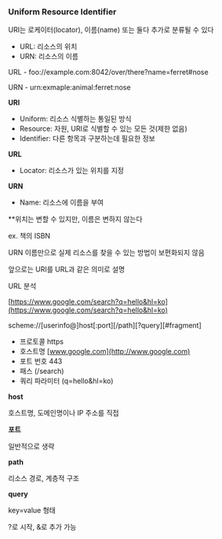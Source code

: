 ### Uniform Resource Identifier

URI는 로케이터(locator), 이름(name) 또는 둘다 추가로 분류될 수 있다

- URL: 리소스의 위치
- URN: 리소스의 이름

URL - foo://example.com:8042/over/there?name=ferret#nose

URN - urn:exmaple:animal:ferret:nose

**URI**

- Uniform: 리소스 식별하는 통일된 방식
- Resource: 자원, URI로 식별할 수 있는 모든 것(제한 없음)
- Identifier: 다른 항목과 구분하는데 필요한 정보

**URL**

- Locator: 리소스가 있는 위치를 지정

**URN**

- Name: 리소스에 이름을 부여

\*\*위치는 변할 수 있지만, 이름은 변하지 않는다

ex. 책의 ISBN

URN 이름만으로 실제 리소스를 찾을 수 있는 방법이 보편화되지 않음

앞으로는 URI를 URL과 같은 의미로 설명

URL 분석

[https://www.google.com/search?q=hello&hl=ko](https://www.google.com/search?q=hello&hl=ko)

scheme://\[userinfo@\]host\[:port\]\[/path\]\[?query\]\[#fragment\]

- 프로토콜 https
- 호스트명 [www.google.com](http://www.google.com)
- 포트 번호 443
- 패스 (/search)
- 쿼리 파라미터 (q=hello&hl=ko)

**host**

호스트명, 도메인명이나 IP 주소를 직접

**포트**

일반적으로 생략

**path**

리소스 경로, 계층적 구조

**query**

key=value 형태

?로 시작, &로 추가 가능
